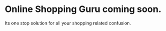 # Online Shopping Guru coming soon. 

Its one stop solution for all your shopping related confusion.
